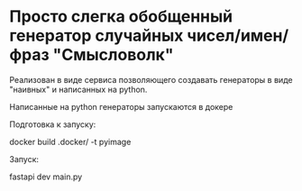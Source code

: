# Просто слегка обобщенный генератор случайных чисел/имен/фраз "Смысловолк"

Реализован в виде сервиса позволяющего создавать генераторы в виде "наивных" и написанных на python.

Написанные на python генераторы запускаются в докере

Подготовка к запуску:

docker build .docker/ -t pyimage

Запуск:

fastapi dev main.py
